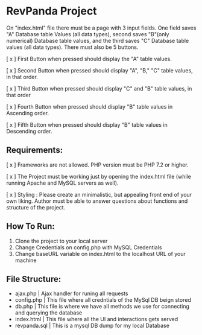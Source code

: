 
# RevPanda Project

On "index.html" file there must be a page with 3 input fields. One field saves "A" Database table Values (all data types), second saves "B"(only numerical) Database table values, and the third saves "C" Database table values (all data types).
There must also be 5 buttons. 

[ x ] First Button when pressed should display the "A" table values.

[ x ] Second Button when pressed should display "A", "B," "C" table values, in that order. 

[ x ] Third Button when pressed should display "C" and "B" table values, in that order

[ x ] Fourth Button when pressed should display "B" table values in Ascending order.

[ x ] Fifth Button when pressed should display "B" table values in Descending order. 

## Requirements: 

[ x ] Frameworks are not allowed. PHP version must be PHP 7.2 or higher.

[ x ] The Project must be working just by opening the index.html file (while running Apache and MySQL servers as well).

[ x ] Styling : Please create an minimalistic, but appealing front end of your own liking. 
Author must be able to answer questions about functions and structure of the project.

## How To Run:

1. Clone the project to your local server
2. Change Credentials on config.php with MySQL Credentials
3. Change baseURL variable on index.html to the localhost URL of your machine

## File Structure:
- ajax.php | Ajax handler for runing all requests
- config.php | This file where all credntials of the MySql DB beign stored
- db.php | This file is where we have all methods we use for connecting and querying the database
- index.html | This file where all the UI and interactions gets served
- revpanda.sql | This is a mysql DB dump for my local Database